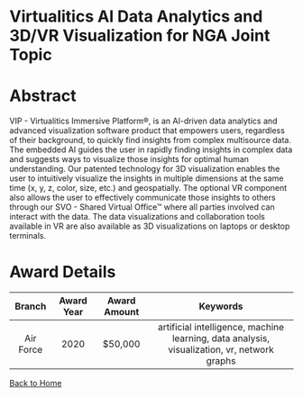 
Virtualitics AI Data Analytics and 3D/VR Visualization for NGA Joint Topic
==========================================================================

# Abstract


VIP - Virtualitics Immersive Platform®, is an AI-driven data analytics and advanced visualization software product that empowers users, regardless of their background, to quickly find insights from complex multisource data. The embedded AI guides the user in rapidly finding insights in complex data and suggests ways to visualize those insights for optimal human understanding. Our patented technology for 3D visualization enables the user to intuitively visualize the insights in multiple dimensions at the same time (x, y, z, color, size, etc.) and geospatially. The optional VR component also allows the user to effectively communicate those insights to others through our SVO - Shared Virtual Office™ where all parties involved can interact with the data. The data visualizations and collaboration tools available in VR are also available as 3D visualizations on laptops or desktop terminals.  

# Award Details

|Branch|Award Year|Award Amount|Keywords|
| :---: | :---: | :---: | :---: |
|Air Force|2020|$50,000|artificial intelligence, machine learning, data analysis, visualization, vr, network graphs|
  
  


[Back to Home](https://github.com/chrischow/dod_sbir_awards#1756)
